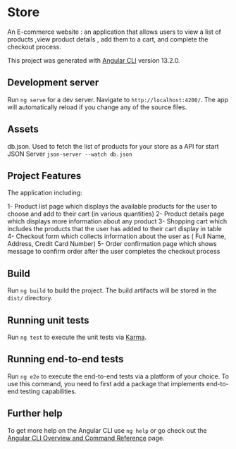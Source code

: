 # Store
An E-commerce website : an application that allows users to view a list of products ,view product details , add them to a  cart, and complete the checkout process.

This project was generated with [Angular CLI](https://github.com/angular/angular-cli) version 13.2.0.

## Development server

Run `ng serve` for a dev server. Navigate to `http://localhost:4200/`. The app will automatically reload if you change any of the source files.


## Assets
db.json. Used to fetch the list of products for your store as a API
for start JSON Server `json-server --watch db.json`

## Project Features
The application including:

1- Product list page
 which displays the available products for the user to choose and add to their cart (in various quantities)
2- Product details page
 which displays more information about any product
3- Shopping cart
 which includes the products that the user has added to their cart display in table
4- Checkout form
 which collects information about the user as ( Full Name, Address, Credit Card Number)
5- Order confirmation page
 which shows message to confirm order after the user completes the checkout process

## Build

Run `ng build` to build the project. The build artifacts will be stored in the `dist/` directory.

## Running unit tests

Run `ng test` to execute the unit tests via [Karma](https://karma-runner.github.io).

## Running end-to-end tests

Run `ng e2e` to execute the end-to-end tests via a platform of your choice. To use this command, you need to first add a package that implements end-to-end testing capabilities.

## Further help

To get more help on the Angular CLI use `ng help` or go check out the [Angular CLI Overview and Command Reference](https://angular.io/cli) page.
